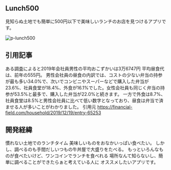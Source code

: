 ## Lunch500
見知らぬ土地でも簡単に500円以下で美味しいランチのお店を見つけるアプリです。

![p-lunch500](https://user-images.githubusercontent.com/55888331/79142205-1a023300-7df6-11ea-893b-fde7deeb2cc9.png)

## 引用記事
ある調査によると2019年会社員男性の平均おこずかいは3万6747円
平均昼食代は、前年の555円。
男性会社員の昼食の内訳では、コストの少ない弁当の持参が最も多い34.0%で、次いでコンビニやスーパーなどで購入した弁当が23.6%、社員食堂が18.4%、外食が16.1%でした。女性会社員も同じく弁当の持参が53.5%と最多で、購入した弁当が22.0%と続きます。
一方で外食は8.7%、社員食堂は8.5%と男性会社員に比べて低い数字となっており、昼食は弁当で済ませる人が多いことがわかりました。
引用元
https://financial-field.com/household/2019/12/19/entry-65253
## 開発経緯
慣れない土地でのランチタイム
美味しいものをおなかいっぱい食べたい。
しかし、調べるのも手間だしいつもの牛丼屋で大盛りをたべる。
もっといろんなものが食べたいけど、ワンコインでランチを食べれる
場所なんて知らないし、簡単に調べることができたらぁと考えている人に
オススメしたいアプリです。
